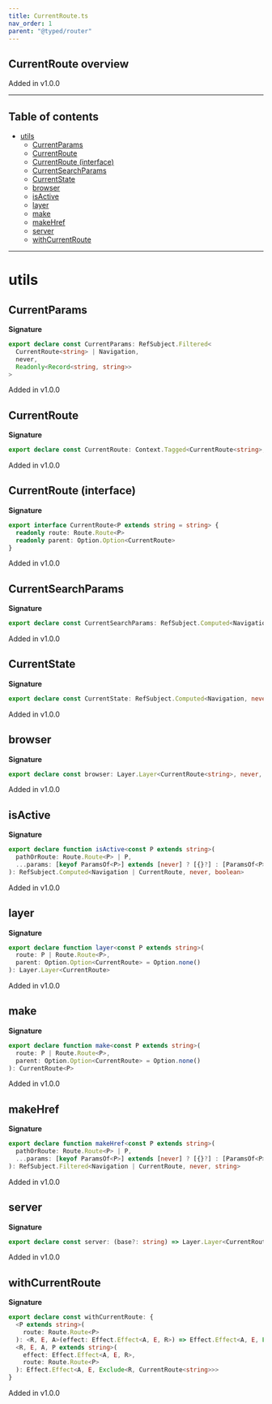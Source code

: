 ```yaml
---
title: CurrentRoute.ts
nav_order: 1
parent: "@typed/router"
---
```


## CurrentRoute overview

Added in v1.0.0

---

<h2 class="text-delta">Table of contents</h2>

- [utils](#utils)
  - [CurrentParams](#currentparams)
  - [CurrentRoute](#currentroute)
  - [CurrentRoute (interface)](#currentroute-interface)
  - [CurrentSearchParams](#currentsearchparams)
  - [CurrentState](#currentstate)
  - [browser](#browser)
  - [isActive](#isactive)
  - [layer](#layer)
  - [make](#make)
  - [makeHref](#makehref)
  - [server](#server)
  - [withCurrentRoute](#withcurrentroute)

---

# utils

## CurrentParams

**Signature**

```ts
export declare const CurrentParams: RefSubject.Filtered<
  CurrentRoute<string> | Navigation,
  never,
  Readonly<Record<string, string>>
>
```

Added in v1.0.0

## CurrentRoute

**Signature**

```ts
export declare const CurrentRoute: Context.Tagged<CurrentRoute<string>, CurrentRoute<string>>
```

Added in v1.0.0

## CurrentRoute (interface)

**Signature**

```ts
export interface CurrentRoute<P extends string = string> {
  readonly route: Route.Route<P>
  readonly parent: Option.Option<CurrentRoute>
}
```

Added in v1.0.0

## CurrentSearchParams

**Signature**

```ts
export declare const CurrentSearchParams: RefSubject.Computed<Navigation, never, Readonly<Record<string, string>>>
```

Added in v1.0.0

## CurrentState

**Signature**

```ts
export declare const CurrentState: RefSubject.Computed<Navigation, never, unknown>
```

Added in v1.0.0

## browser

**Signature**

```ts
export declare const browser: Layer.Layer<CurrentRoute<string>, never, Document.Document>
```

Added in v1.0.0

## isActive

**Signature**

```ts
export declare function isActive<const P extends string>(
  pathOrRoute: Route.Route<P> | P,
  ...params: [keyof ParamsOf<P>] extends [never] ? [{}?] : [ParamsOf<P>]
): RefSubject.Computed<Navigation | CurrentRoute, never, boolean>
```

Added in v1.0.0

## layer

**Signature**

```ts
export declare function layer<const P extends string>(
  route: P | Route.Route<P>,
  parent: Option.Option<CurrentRoute> = Option.none()
): Layer.Layer<CurrentRoute>
```

Added in v1.0.0

## make

**Signature**

```ts
export declare function make<const P extends string>(
  route: P | Route.Route<P>,
  parent: Option.Option<CurrentRoute> = Option.none()
): CurrentRoute<P>
```

Added in v1.0.0

## makeHref

**Signature**

```ts
export declare function makeHref<const P extends string>(
  pathOrRoute: Route.Route<P> | P,
  ...params: [keyof ParamsOf<P>] extends [never] ? [{}?] : [ParamsOf<P>]
): RefSubject.Filtered<Navigation | CurrentRoute, never, string>
```

Added in v1.0.0

## server

**Signature**

```ts
export declare const server: (base?: string) => Layer.Layer<CurrentRoute>
```

Added in v1.0.0

## withCurrentRoute

**Signature**

```ts
export declare const withCurrentRoute: {
  <P extends string>(
    route: Route.Route<P>
  ): <R, E, A>(effect: Effect.Effect<A, E, R>) => Effect.Effect<A, E, Exclude<R, CurrentRoute<string>>>
  <R, E, A, P extends string>(
    effect: Effect.Effect<A, E, R>,
    route: Route.Route<P>
  ): Effect.Effect<A, E, Exclude<R, CurrentRoute<string>>>
}
```

Added in v1.0.0
